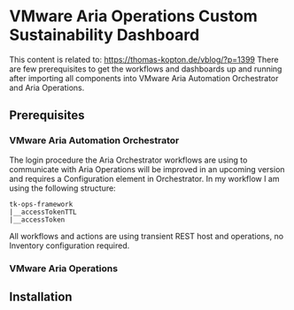 # VMware Aria Operations Custom Sustainability Dashboard

This content is related to: https://thomas-kopton.de/vblog/?p=1399
There are few prerequisites to get the workflows and dashboards up and running after importing all components into VMware Aria Automation Orchestrator and Aria Operations.


## Prerequisites
   
### VMware Aria Automation Orchestrator

The login procedure the Aria Orchestrator workflows are using to communicate with Aria Operations will be improved in an upcoming version and requires a Configuration element in Orchestrator.
In my workflow I am using the following structure:

```
tk-ops-framework
|__accessTokenTTL
|__accessToken
```

All workflows and actions are using transient REST host and operations, no Inventory configuration required.

### VMware Aria Operations

## Installation
